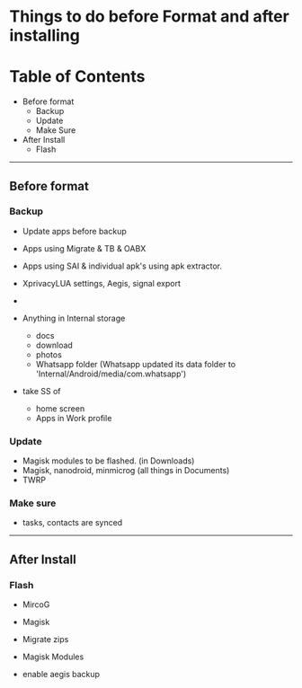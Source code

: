 # Things to do before Format and after installing



# **Table of Contents**
- Before format
	- Backup
	- Update
	- Make Sure
- After Install
	- Flash

--- 


## Before format

### Backup

- Update apps before backup

- Apps using Migrate & TB & OABX
- Apps using SAI & individual apk's using apk extractor.
- XprivacyLUA settings, Aegis, signal export
- 

- Anything in Internal storage
    - docs
    - download
    - photos
    - Whatsapp folder (Whatsapp updated its data folder to 'Internal/Android/media/com.whatsapp')

- take SS of
    - home screen
    - Apps in Work profile


### Update

- Magisk modules to be flashed. (in Downloads)
- Magisk, nanodroid, minmicrog (all things in Documents)
- TWRP

### Make sure

- tasks, contacts are synced



--- 



## After Install

### Flash

- MircoG
- Magisk
- Migrate zips
- Magisk Modules

- enable aegis backup
